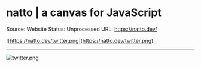 # natto | a canvas for JavaScript

Source: Website
Status: Unprocessed
URL: https://natto.dev/

![https://natto.dev/twitter.png](https://natto.dev/twitter.png)

---

![twitter.png](natto%20a%20canvas%20for%20JavaScript%20f577bc0102824dd196fb3cf4b4e69105/twitter.png)